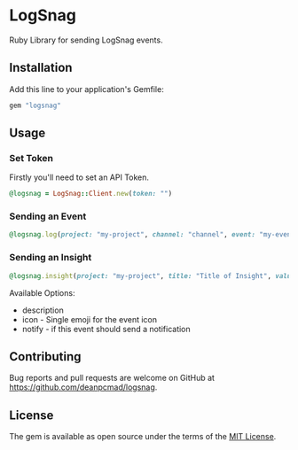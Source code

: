 # LogSnag

Ruby Library for sending LogSnag events.

## Installation

Add this line to your application's Gemfile:

```ruby
gem "logsnag"
```

## Usage

### Set Token

Firstly you'll need to set an API Token.

```ruby
@logsnag = LogSnag::Client.new(token: "")
```

### Sending an Event

```ruby
@logsnag.log(project: "my-project", channel: "channel", event: "my-event")
```

### Sending an Insight

```ruby
@logsnag.insight(project: "my-project", title: "Title of Insight", value: "the-value")
```

Available Options:

- description
- icon - Single emoji for the event icon
- notify - if this event should send a notification

## Contributing

Bug reports and pull requests are welcome on GitHub at https://github.com/deanpcmad/logsnag.

## License

The gem is available as open source under the terms of the [MIT License](https://opensource.org/licenses/MIT).

